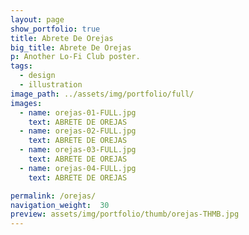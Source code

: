 ```yaml
---
layout: page
show_portfolio: true
title: Abrete De Orejas
big_title: Abrete De Orejas
p: Another Lo-Fi Club poster.
tags:
  - design
  - illustration
image_path: ../assets/img/portfolio/full/
images:
  - name: orejas-01-FULL.jpg
    text: ABRETE DE OREJAS
  - name: orejas-02-FULL.jpg
    text: ABRETE DE OREJAS
  - name: orejas-03-FULL.jpg
    text: ABRETE DE OREJAS
  - name: orejas-04-FULL.jpg
    text: ABRETE DE OREJAS

permalink: /orejas/
navigation_weight:  30
preview: assets/img/portfolio/thumb/orejas-THMB.jpg
---
```

